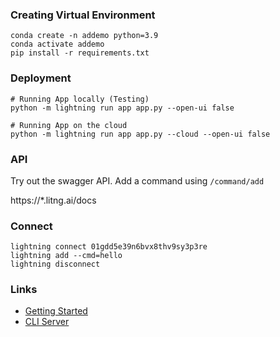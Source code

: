 

### Creating Virtual Environment

```
conda create -n addemo python=3.9
conda activate addemo
pip install -r requirements.txt
```

### Deployment

```
# Running App locally (Testing)
python -m lightning run app app.py --open-ui false

# Running App on the cloud 
python -m lightning run app app.py --cloud --open-ui false
```

### API
Try out the swagger API. Add a command using `/command/add`

https://*.litng.ai/docs

### Connect

```
lightning connect 01gdd5e39n6bvx8thv9sy3p3re 
lightning add --cmd=hello
lightning disconnect
```

### Links
- [Getting Started](https://lightning.ai/lightning-docs/get_started/lightning_apps_intro.html)
- [CLI Server](https://lightning.ai/lightning-docs/workflows/build_command_line_interface/cli.html?highlight=cli)
